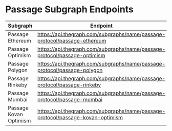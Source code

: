 # Passage Subgraph Endpoints

| Subgraph               | Endpoint                                                                        |
| ---------------------- | ------------------------------------------------------------------------------- |
| Passage Ethereum       | https://api.thegraph.com/subgraphs/name/passage-protocol/passage-ethereum       |
| Passage Optimism       | https://api.thegraph.com/subgraphs/name/passage-protocol/passage-optimism       |
| Passage Polygon        | https://api.thegraph.com/subgraphs/name/passage-protocol/passage-polygon        |
| Passage Rinkeby        | https://api.thegraph.com/subgraphs/name/passage-protocol/passage-rinkeby        |
| Passage Mumbai         | https://api.thegraph.com/subgraphs/name/passage-protocol/passage-mumbai         |
| Passage Kovan Optimism | https://api.thegraph.com/subgraphs/name/passage-protocol/passage-kovan-optimism |
